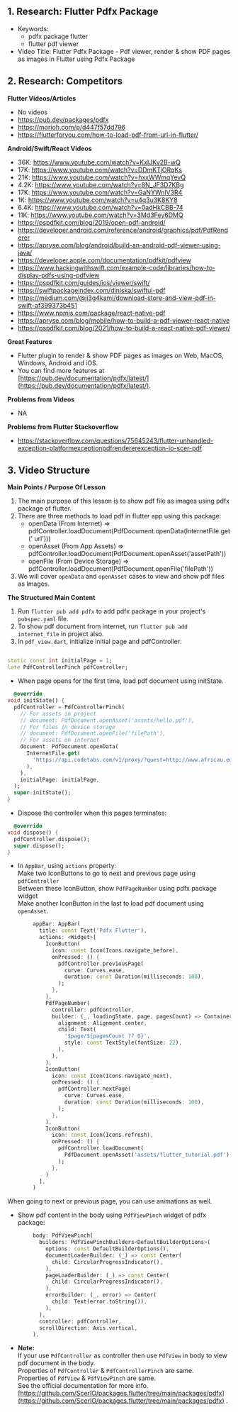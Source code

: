 ## 1. Research: Flutter Pdfx Package

- Keywords:
    - pdfx package flutter
    - flutter pdf viewer
- Video Title: Flutter Pdfx Package - Pdf viewer, render & show PDF pages as images in Flutter using
  Pdfx Package

## 2. Research: Competitors

**Flutter Videos/Articles**

- No videos
- https://pub.dev/packages/pdfx
- https://morioh.com/p/d447f57dd796
- https://flutterforyou.com/how-to-load-pdf-from-url-in-flutter/

**Android/Swift/React Videos**

- 36K: https://www.youtube.com/watch?v=KxIJKv2B-wQ
- 17K: https://www.youtube.com/watch?v=DDmKTjORqKs
- 21K: https://www.youtube.com/watch?v=hxxWWmqYevQ
- 4.2K: https://www.youtube.com/watch?v=8N_JF3D7KBg
- 17K: https://www.youtube.com/watch?v=GaNYWnlV3R4
- 1K: https://www.youtube.com/watch?v=u4q3u3K8KY8
- 6.4K: https://www.youtube.com/watch?v=0adHkCBB-74
- 11K: https://www.youtube.com/watch?v=3Md3Fey6DMQ
- https://pspdfkit.com/blog/2019/open-pdf-android/
- https://developer.android.com/reference/android/graphics/pdf/PdfRenderer
- https://apryse.com/blog/android/build-an-android-pdf-viewer-using-java/
- https://developer.apple.com/documentation/pdfkit/pdfview
- https://www.hackingwithswift.com/example-code/libraries/how-to-display-pdfs-using-pdfview
- https://pspdfkit.com/guides/ios/viewer/swift/
- https://swiftpackageindex.com/diniska/swiftui-pdf
- https://medium.com/@ji3g4kami/download-store-and-view-pdf-in-swift-af399373b451
- https://www.npmjs.com/package/react-native-pdf
- https://apryse.com/blog/mobile/how-to-build-a-pdf-viewer-react-native
- https://pspdfkit.com/blog/2021/how-to-build-a-react-native-pdf-viewer/

**Great Features**

- Flutter plugin to render & show PDF pages as images on Web, MacOS, Windows, Android and iOS.
- You can find more features
  at [https://pub.dev/documentation/pdfx/latest/](https://pub.dev/documentation/pdfx/latest/).

**Problems from Videos**

- NA

**Problems from Flutter Stackoverflow**

- https://stackoverflow.com/questions/75645243/flutter-unhandled-exception-platformexceptionpdfrendererexception-io-scer-pdf

## 3. Video Structure

**Main Points / Purpose Of Lesson**

1. The main purpose of this lesson is to show pdf file as images using pdfx package of flutter.
2. There are three methods to load pdf in flutter app using this package:
    - openData (From Internet) => pdfController.loadDocument(PdfDocument.openData(InternetFile.get('
      url')))
    - openAsset (From App Assets) => pdfController.loadDocument(PdfDocument.openAsset('assetPath'))
    - openFile (From Device Storage) => pdfController.loadDocument(PdfDocument.openFile('filePath'))
3. We will cover `openData` and `openAsset` cases to view and show pdf files as Images.

**The Structured Main Content**

1. Run `flutter pub add pdfx` to add pdfx package in your project's `pubspec.yaml` file.
2. To show pdf document from internet, run `flutter pub add internet_file` in project also.
3. In `pdf_view.dart`, initialize initial page and pdfController:

```dart

static const int initialPage = 1;
late PdfControllerPinch pdfController;
```

- When page opens for the first time, load pdf document using initState.

```dart
  @override
void initState() {
  pdfController = PdfControllerPinch(
    // For assets in project
    // document: PdfDocument.openAsset('assets/hello.pdf'),
    // For files in device storage
    // document: PdfDocument.openFile('filePath'),
    // For assets on internet
    document: PdfDocument.openData(
      InternetFile.get(
        'https://api.codetabs.com/v1/proxy/?quest=http://www.africau.edu/images/default/sample.pdf',
      ),
    ),
    initialPage: initialPage,
  );
  super.initState();
}
```

- Dispose the controller when this pages terminates:

```dart
  @override
void dispose() {
  pdfController.dispose();
  super.dispose();
}
```

- In `AppBar`, using `actions` property:
  <br/>Make two IconButtons to go to next and previous page using `pdfController`
  <br/>Between these IconButton, show `PdfPageNumber` using pdfx package
  widget
  <br/> Make another IconButton in the last to load pdf document using `openAsset`.

```dart 
        appBar: AppBar(
          title: const Text('Pdfx Flutter'),
          actions: <Widget>[
            IconButton(
              icon: const Icon(Icons.navigate_before),
              onPressed: () {
                pdfController.previousPage(
                  curve: Curves.ease,
                  duration: const Duration(milliseconds: 100),
                );
              },
            ),
            PdfPageNumber(
              controller: pdfController,
              builder: (_, loadingState, page, pagesCount) => Container(
                alignment: Alignment.center,
                child: Text(
                  '$page/${pagesCount ?? 0}',
                  style: const TextStyle(fontSize: 22),
                ),
              ),
            ),
            IconButton(
              icon: const Icon(Icons.navigate_next),
              onPressed: () {
                pdfController.nextPage(
                  curve: Curves.ease,
                  duration: const Duration(milliseconds: 100),
                );
              },
            ),
            IconButton(
              icon: const Icon(Icons.refresh),
              onPressed: () {
                pdfController.loadDocument(
                  PdfDocument.openAsset('assets/flutter_tutorial.pdf'),
                );
              },
            )
          ],
        )
```

When going to next or previous page, you can use animations as well.

- Show pdf content in the body using `PdfViewPinch` widget of pdfx package:

```dart 
        body: PdfViewPinch(
          builders: PdfViewPinchBuilders<DefaultBuilderOptions>(
            options: const DefaultBuilderOptions(),
            documentLoaderBuilder: (_) => const Center(
              child: CircularProgressIndicator(),
            ),
            pageLoaderBuilder: (_) => const Center(
              child: CircularProgressIndicator(),
            ),
            errorBuilder: (_, error) => Center(
              child: Text(error.toString()),
            ),
          ),
          controller: pdfController,
          scrollDirection: Axis.vertical,
        ),
```

- **Note:**
  <br/> If your use `PdfController` as controller then use `PdfView` in body to view pdf document in
  the body.
  <br/> Properties of `PdfController` & `PdfControllerPinch` are same.
  <br/> Properties of `PdfView` & `PdfViewPinch` are same.
  <br/> See the official documentation for more
  info.[https://github.com/ScerIO/packages.flutter/tree/main/packages/pdfx](https://github.com/ScerIO/packages.flutter/tree/main/packages/pdfx)
  .
